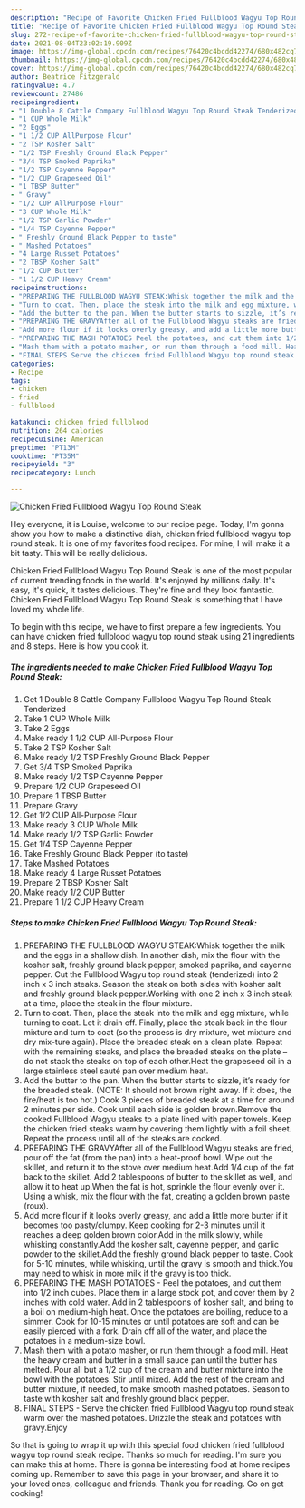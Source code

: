 ```yaml
---
description: "Recipe of Favorite Chicken Fried Fullblood Wagyu Top Round Steak"
title: "Recipe of Favorite Chicken Fried Fullblood Wagyu Top Round Steak"
slug: 272-recipe-of-favorite-chicken-fried-fullblood-wagyu-top-round-steak
date: 2021-08-04T23:02:19.909Z
image: https://img-global.cpcdn.com/recipes/76420c4bcdd42274/680x482cq70/chicken-fried-fullblood-wagyu-top-round-steak-recipe-main-photo.jpg
thumbnail: https://img-global.cpcdn.com/recipes/76420c4bcdd42274/680x482cq70/chicken-fried-fullblood-wagyu-top-round-steak-recipe-main-photo.jpg
cover: https://img-global.cpcdn.com/recipes/76420c4bcdd42274/680x482cq70/chicken-fried-fullblood-wagyu-top-round-steak-recipe-main-photo.jpg
author: Beatrice Fitzgerald
ratingvalue: 4.7
reviewcount: 27486
recipeingredient:
- "1 Double 8 Cattle Company Fullblood Wagyu Top Round Steak Tenderized"
- "1 CUP Whole Milk"
- "2 Eggs"
- "1 1/2 CUP AllPurpose Flour"
- "2 TSP Kosher Salt"
- "1/2 TSP Freshly Ground Black Pepper"
- "3/4 TSP Smoked Paprika"
- "1/2 TSP Cayenne Pepper"
- "1/2 CUP Grapeseed Oil"
- "1 TBSP Butter"
- " Gravy"
- "1/2 CUP AllPurpose Flour"
- "3 CUP Whole Milk"
- "1/2 TSP Garlic Powder"
- "1/4 TSP Cayenne Pepper"
- " Freshly Ground Black Pepper to taste"
- " Mashed Potatoes"
- "4 Large Russet Potatoes"
- "2 TBSP Kosher Salt"
- "1/2 CUP Butter"
- "1 1/2 CUP Heavy Cream"
recipeinstructions:
- "PREPARING THE FULLBLOOD WAGYU STEAK:Whisk together the milk and the eggs in a shallow dish. In another dish, mix the flour with the kosher salt, freshly ground black pepper, smoked paprika, and cayenne pepper. Cut the Fullblood Wagyu top round steak (tenderized) into 2 inch x 3 inch steaks. Season the steak on both sides with kosher salt and freshly ground black pepper.Working with one 2 inch x 3 inch steak at a time, place the steak in the flour mixture."
- "Turn to coat. Then, place the steak into the milk and egg mixture, while turning to coat. Let it drain off. Finally, place the steak back in the flour mixture and turn to coat (so the process is dry mixture, wet mixture and dry mix-ture again). Place the breaded steak on a clean plate. Repeat with the remaining steaks, and place the breaded steaks on the plate – do not stack the steaks on top of each other.Heat the grapeseed oil in a large stainless steel sauté pan over medium heat."
- "Add the butter to the pan. When the butter starts to sizzle, it’s ready for the breaded steak. (NOTE: It should not brown right away. If it does, the fire/heat is too hot.) Cook 3 pieces of breaded steak at a time for around 2 minutes per side. Cook until each side is golden brown.Remove the cooked Fullblood Wagyu steaks to a plate lined with paper towels. Keep the chicken fried steaks warm by covering them lightly with a foil sheet. Repeat the process until all of the steaks are cooked."
- "PREPARING THE GRAVYAfter all of the Fullblood Wagyu steaks are fried, pour off the fat (from the pan) into a heat-proof bowl. Wipe out the skillet, and return it to the stove over medium heat.Add 1/4 cup of the fat back to the skillet. Add 2 tablespoons of butter to the skillet as well, and allow it to heat up.When the fat is hot, sprinkle the flour evenly over it. Using a whisk, mix the flour with the fat, creating a golden brown paste (roux)."
- "Add more flour if it looks overly greasy, and add a little more butter if it becomes too pasty/clumpy. Keep cooking for 2-3 minutes until it reaches a deep golden brown color.Add in the milk slowly, while whisking constantly.Add the kosher salt, cayenne pepper, and garlic powder to the skillet.Add the freshly ground black pepper to taste. Cook for 5-10 minutes, while whisking, until the gravy is smooth and thick.You may need to whisk in more milk if the gravy is too thick."
- "PREPARING THE MASH POTATOES Peel the potatoes, and cut them into 1/2 inch cubes. Place them in a large stock pot, and cover them by 2 inches with cold water. Add in 2 tablespoons of kosher salt, and bring to a boil on medium-high heat. Once the potatoes are boiling, reduce to a simmer. Cook for 10-15 minutes or until potatoes are soft and can be easily pierced with a fork. Drain off all of the water, and place the potatoes in a medium-size bowl."
- "Mash them with a potato masher, or run them through a food mill. Heat the heavy cream and butter in a small sauce pan until the butter has melted. Pour all but a 1/2 cup of the cream and butter mixture into the bowl with the potatoes. Stir until mixed. Add the rest of the cream and butter mixture, if needed, to make smooth mashed potatoes. Season to taste with kosher salt and freshly ground black pepper."
- "FINAL STEPS Serve the chicken fried Fullblood Wagyu top round steak warm over the mashed potatoes. Drizzle the steak and potatoes with gravy.Enjoy"
categories:
- Recipe
tags:
- chicken
- fried
- fullblood

katakunci: chicken fried fullblood 
nutrition: 264 calories
recipecuisine: American
preptime: "PT13M"
cooktime: "PT35M"
recipeyield: "3"
recipecategory: Lunch

---
```



![Chicken Fried Fullblood Wagyu Top Round Steak](https://img-global.cpcdn.com/recipes/76420c4bcdd42274/680x482cq70/chicken-fried-fullblood-wagyu-top-round-steak-recipe-main-photo.jpg)

Hey everyone, it is Louise, welcome to our recipe page. Today, I'm gonna show you how to make a distinctive dish, chicken fried fullblood wagyu top round steak. It is one of my favorites food recipes. For mine, I will make it a bit tasty. This will be really delicious.



Chicken Fried Fullblood Wagyu Top Round Steak is one of the most popular of current trending foods in the world. It's enjoyed by millions daily. It's easy, it's quick, it tastes delicious. They're fine and they look fantastic. Chicken Fried Fullblood Wagyu Top Round Steak is something that I have loved my whole life.


To begin with this recipe, we have to first prepare a few ingredients. You can have chicken fried fullblood wagyu top round steak using 21 ingredients and 8 steps. Here is how you cook it.

<!--inarticleads1-->

##### The ingredients needed to make Chicken Fried Fullblood Wagyu Top Round Steak:

1. Get 1 Double 8 Cattle Company Fullblood Wagyu Top Round Steak Tenderized
1. Take 1 CUP Whole Milk
1. Take 2 Eggs
1. Make ready 1 1/2 CUP All-Purpose Flour
1. Take 2 TSP Kosher Salt
1. Make ready 1/2 TSP Freshly Ground Black Pepper
1. Get 3/4 TSP Smoked Paprika
1. Make ready 1/2 TSP Cayenne Pepper
1. Prepare 1/2 CUP Grapeseed Oil
1. Prepare 1 TBSP Butter
1. Prepare  Gravy
1. Get 1/2 CUP All-Purpose Flour
1. Make ready 3 CUP Whole Milk
1. Make ready 1/2 TSP Garlic Powder
1. Get 1/4 TSP Cayenne Pepper
1. Take  Freshly Ground Black Pepper (to taste)
1. Take  Mashed Potatoes
1. Make ready 4 Large Russet Potatoes
1. Prepare 2 TBSP Kosher Salt
1. Make ready 1/2 CUP Butter
1. Prepare 1 1/2 CUP Heavy Cream




<!--inarticleads2-->

##### Steps to make Chicken Fried Fullblood Wagyu Top Round Steak:

1. PREPARING THE FULLBLOOD WAGYU STEAK:Whisk together the milk and the eggs in a shallow dish. In another dish, mix the flour with the kosher salt, freshly ground black pepper, smoked paprika, and cayenne pepper. Cut the Fullblood Wagyu top round steak (tenderized) into 2 inch x 3 inch steaks. Season the steak on both sides with kosher salt and freshly ground black pepper.Working with one 2 inch x 3 inch steak at a time, place the steak in the flour mixture.
1. Turn to coat. Then, place the steak into the milk and egg mixture, while turning to coat. Let it drain off. Finally, place the steak back in the flour mixture and turn to coat (so the process is dry mixture, wet mixture and dry mix-ture again). Place the breaded steak on a clean plate. Repeat with the remaining steaks, and place the breaded steaks on the plate – do not stack the steaks on top of each other.Heat the grapeseed oil in a large stainless steel sauté pan over medium heat.
1. Add the butter to the pan. When the butter starts to sizzle, it’s ready for the breaded steak. (NOTE: It should not brown right away. If it does, the fire/heat is too hot.) Cook 3 pieces of breaded steak at a time for around 2 minutes per side. Cook until each side is golden brown.Remove the cooked Fullblood Wagyu steaks to a plate lined with paper towels. Keep the chicken fried steaks warm by covering them lightly with a foil sheet. Repeat the process until all of the steaks are cooked.
1. PREPARING THE GRAVYAfter all of the Fullblood Wagyu steaks are fried, pour off the fat (from the pan) into a heat-proof bowl. Wipe out the skillet, and return it to the stove over medium heat.Add 1/4 cup of the fat back to the skillet. Add 2 tablespoons of butter to the skillet as well, and allow it to heat up.When the fat is hot, sprinkle the flour evenly over it. Using a whisk, mix the flour with the fat, creating a golden brown paste (roux).
1. Add more flour if it looks overly greasy, and add a little more butter if it becomes too pasty/clumpy. Keep cooking for 2-3 minutes until it reaches a deep golden brown color.Add in the milk slowly, while whisking constantly.Add the kosher salt, cayenne pepper, and garlic powder to the skillet.Add the freshly ground black pepper to taste. Cook for 5-10 minutes, while whisking, until the gravy is smooth and thick.You may need to whisk in more milk if the gravy is too thick.
1. PREPARING THE MASH POTATOES - Peel the potatoes, and cut them into 1/2 inch cubes. Place them in a large stock pot, and cover them by 2 inches with cold water. Add in 2 tablespoons of kosher salt, and bring to a boil on medium-high heat. Once the potatoes are boiling, reduce to a simmer. Cook for 10-15 minutes or until potatoes are soft and can be easily pierced with a fork. Drain off all of the water, and place the potatoes in a medium-size bowl.
1. Mash them with a potato masher, or run them through a food mill. Heat the heavy cream and butter in a small sauce pan until the butter has melted. Pour all but a 1/2 cup of the cream and butter mixture into the bowl with the potatoes. Stir until mixed. Add the rest of the cream and butter mixture, if needed, to make smooth mashed potatoes. Season to taste with kosher salt and freshly ground black pepper.
1. FINAL STEPS - Serve the chicken fried Fullblood Wagyu top round steak warm over the mashed potatoes. Drizzle the steak and potatoes with gravy.Enjoy




So that is going to wrap it up with this special food chicken fried fullblood wagyu top round steak recipe. Thanks so much for reading. I'm sure you can make this at home. There is gonna be interesting food at home recipes coming up. Remember to save this page in your browser, and share it to your loved ones, colleague and friends. Thank you for reading. Go on get cooking!
